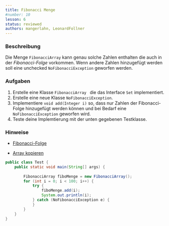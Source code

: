 ```yaml
---
title: Fibonacci Menge
#number: 10
lesson: 6
status: reviewed
authors: mangerlahn, LeonardFollner
---
```


### Beschreibung

Die Menge `FibonacciArray` kann genau solche Zahlen enthalten die auch in der *Fibonacci-Folge* vorkommen. Wenn andere Zahlen hinzugefügt werden soll eine unchecked `NoFibonacciException` geworfen werden.

### Aufgaben

1. Erstelle eine Klasse `FibonacciArray ` die das Interface `Set` implementiert.
2. Erstelle eine neue Klasse `NoFibonacciException`.
3. Implementiere `void add(Integer i)` so, dass nur Zahlen der Fibonacci-Folge hinzugefügt werden können und bei Bedarf eine `NoFibonacciException` geworfen wird.
4. Teste deine Implemtierung mit der unten gegebenen Testklasse.

### Hinweise

 - [Fibonacci-Folge](https://de.wikipedia.org/wiki/Fibonacci-Folge)

 - [Array kopieren](http://stackoverflow.com/a/5067621/4113940)

 
```java
public class Test {
	public static void main(String[] args) {
		
		FibonacciArray fiboMenge = new FibonacciArray();
		for (int i = 0; i < 100; i++) { 
			try {
				fiboMenge.add(i);
				System.out.println(i);
			} catch (NoFibonacciException e) {
			} 
		}
	} 
}
```